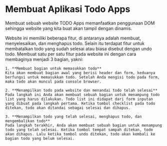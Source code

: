 # Membuat Aplikasi Todo Apps

Membuat sebuah website TODO Apps memanfaatkan penggunaan DOM sehingga website yang kita buat akan tampil dengan dinamis.

Website ini memiliki beberapa fitur, di antaranya adalah membuat, menyelesaikan, dan menghapus todo. Selain itu terdapat fitur untuk membatalkan todo yang sudah selesai atau biasa disebut dengan undo todo. Membuat satu per satu fitur pada website ini dengan cara membaginya menjadi 3 bagian, yakni:

    1. **Membuat bagian untuk memasukkan todo**
    Kita akan membuat bagian awal yang berisi header dan form, keduanya berfungsi untuk memasukkan todo. Setelah Anda mengisi todo pada form, maka todo akan muncul pada console browser.

    2. **Menampilkan todo pada website dan menandai todo telah selesai**
    Pada langkah ini Anda akan membuat sebuah bagian untuk menampung todo list yang harus dilakukan. Todo list ini didapat dari form inputan yang dibuat pada langkah pertama. Ketika tombol checklist pada todo ditekan, todo akan ditandai sebagai selesai dan dihapus.

    3. **Menampilkan todo yang telah selesai, menghapus todo, dan mengembalikan todo**
    Pada langkah terakhir, Anda akan membuat sebuah bagian untuk menampung todo yang telah selesai. Ketika tombol tempat sampah ditekan, todo akan dihapus. Lalu ketika tombol undo ditekan, todo akan kembali ke bagian todo yang belum selesai.

